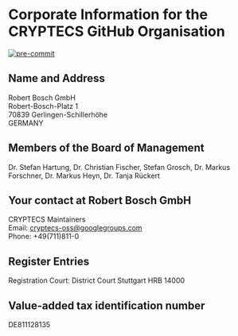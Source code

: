 # Corporate Information for the CRYPTECS GitHub Organisation

[![pre-commit](https://img.shields.io/badge/pre--commit-enabled-brightgreen?logo=pre-commit&logoColor=white)](https://github.com/pre-commit/pre-commit)

## Name and Address

Robert Bosch GmbH\
Robert-Bosch-Platz 1\
70839 Gerlingen-Schillerhöhe\
GERMANY

## Members of the Board of Management

Dr. Stefan Hartung, Dr. Christian Fischer, Stefan Grosch, Dr. Markus Forschner,
Dr. Markus Heyn, Dr. Tanja Rückert

## Your contact at Robert Bosch GmbH

CRYPTECS Maintainers \
Email:
[cryptecs-oss@googlegroups.com](mailto:cryptecs-oss@googlegroups.com) \
Phone:
+49(711)811-0

## Register Entries

Registration Court: District Court Stuttgart HRB 14000

## Value-added tax identification number

DE811128135
